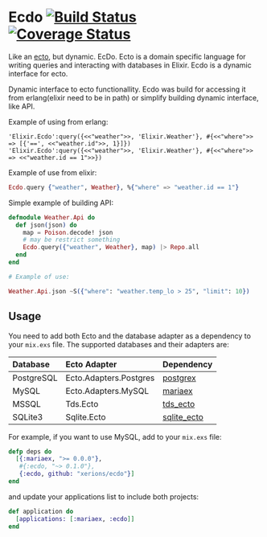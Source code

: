 Ecdo [![Build Status](https://travis-ci.org/xerions/ecdo.svg)](https://travis-ci.org/xerions/ecdo) [![Coverage Status](https://coveralls.io/repos/xerions/ecdo/badge.svg?branch=master&service=github)](https://coveralls.io/github/xerions/ecdo?branch=master)
====

Like an [ecto](https://github.com/elixir-lang/ecto), but dynamic. EcDo.
Ecto is a domain specific language for writing queries and interacting with databases in Elixir.
Ecdo is a dynamic interface for ecto.

Dynamic interface to ecto functionallity. Ecdo was build for accessing it from erlang(elixir need to be in path)
or simplify building dynamic interface, like API.

Example of using from erlang:

```
'Elixir.Ecdo':query({<<"weather">>, 'Elixir.Weather'}, #{<<"where">> => [{'==', <<"weather.id">>, 1}]})
'Elixir.Ecdo':query({<<"weather">>, 'Elixir.Weather'}, #{<<"where">> => <<"weather.id == 1">>})
```

Example of use from elixir:

```elixir
Ecdo.query {"weather", Weather}, %{"where" => "weather.id == 1"}
```

Simple example of building API:

```elixir
defmodule Weather.Api do
  def json(json) do
    map = Poison.decode! json
    # may be restrict something
    Ecdo.query({"weather", Weather}, map) |> Repo.all
  end
end

# Example of use:

Weather.Api.json ~S({"where": "weather.temp_lo > 25", "limit": 10})
```

## Usage

You need to add both Ecto and the database adapter as a dependency to your `mix.exs` file. The supported databases and their adapters are:

Database                | Ecto Adapter           | Dependency
:---------------------- | :--------------------- | :-------------------
PostgreSQL              | Ecto.Adapters.Postgres | [postgrex][postgrex]
MySQL                   | Ecto.Adapters.MySQL    | [mariaex][mariaex]
MSSQL                   | Tds.Ecto               | [tds_ecto][tds_ecto]
SQLite3                 | Sqlite.Ecto            | [sqlite_ecto][sqlite_ecto]

[postgrex]: http://github.com/ericmj/postgrex
[mariaex]: http://github.com/xerions/mariaex
[tds_ecto]: https://github.com/livehelpnow/tds_ecto
[sqlite_ecto]: https://github.com/jazzyb/sqlite_ecto

For example, if you want to use MySQL, add to your `mix.exs` file:

```elixir
defp deps do
  [{:mariaex, ">= 0.0.0"},
   #{:ecdo, "~> 0.1.0"},
   {:ecdo, github: "xerions/ecdo"}]
end
```

and update your applications list to include both projects:

```elixir
def application do
  [applications: [:mariaex, :ecdo]]
end
```
